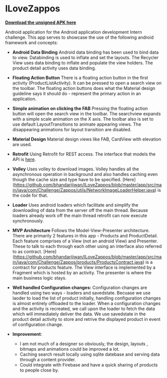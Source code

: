 # ILoveZappos  

 [**Download the unsigned APK here**](https://drive.google.com/file/d/0B29xZsS9iYoAM0FIQ09nVHBhYVk/view?usp=sharing)

Android application for the Android application development Intern challenge. This app serves to showcase the use of the
following android framework and concepts:


- **Android Data Binding** Android data binding has been used to bind data to view. Databinding is used to inflate and set the layouts.
 The Recycler View uses data binding to inflate and populate the view holders. The product detail activity uses data binding. 
- **Floating Action Button** There is a floating action button in the first activity (ProductListActivity). It can be pressed to open a 
search view on the toolbar. The floating action buttons does what the Material design guideline says it should do - represent the primary action in an application. 
- **Simple animation on clicking the FAB** Pressing the floating action button will open the search view in the toolbar. The searchview expands with a simple scale
animation on the X axis. The toolbar also is set to use default LayoutTransitions to animate appearing views. The disappearing animations for layout transition are disabled. 
- **Material Design** Material design views like FAB, CardView with elevation are used.

- **Retrofit**  Using Retrofit for REST access. The interface that models the API is [here](https://github.com/bhandarijiwan/ILoveZappos/blob/master/app/src/main/java/com/Challenge/Zappos/data/api/ZapposService.java).

- **Volley** Uses volley to download images. Volley handles all the asynchronous operation in background and also handles caching even though the cache size and type have to be specified. [Here] (https://github.com/bhandarijiwan/ILoveZappos/blob/master/app/src/main/java/com/Challenge/Zappos/utils/NetworkImageLoaderHelper.java) is 
the code for that. 

- **Loader** Uses android loaders which facilitate and simplify the downloading of data from the server off the main thread. Because loaders already work off the main
thread retrofit can now execute synchronously. 

- **MVP Architecture** Follows the Model-View-Presenter architecture. There are primarily 2 features in this app - Products and ProductDetail. Each feature comprises of a View (not an android View) and Presenter.
These to talk to each through each other using an interface also referred to as contract. [Here] (https://github.com/bhandarijiwan/ILoveZappos/blob/master/app/src/main/java/com/Challenge/Zappos/products/ProductsContract.java) is a contract for products feature. The View interface is implemented by a Fragment which is hosted by an activity. 
The presenter is where the main business logic stays. 

  
- **Well handled Configuration changes:** Configuration changes are handled using two ways - loaders and savedstate. Becuase we use laoder to load the list of
product initially, handling configuration changes is almost entirely offloaded to the loader. When a configuration changes and the activity is recreated, we call upon
the loader to fetch the data which will immediately deliver the data. We use savedstate in the product detail activity to store and retrive the displayed product in event
of configuration change.

- **Improvement**:
    - I am not much of a designer so obviously, the design, layouts , bitmaps and animations could be improved a lot.
    - Caching search result locally using sqlite datebase and serving data through a content provider.
    - Could integrate with Firebase and have a quick sharing of products to people close by.